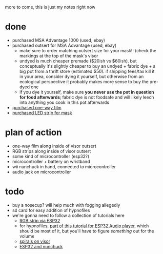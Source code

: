more to come, this is just my notes right now

done
==
- purchased MSA Advantage 1000 (used, ebay)
- purchased outsert for MSA Advantage (used, ebay)
  - make sure to order matching outsert size for your mask!! (check the markings at the top of the mask's visor
  - undyed is much cheaper premade ($20ish vs $60ish), but conceptually it's slightly cheaper to buy an undyed + fabric dye + a big pot from a thrift store (estimated $50). if shipping fees/tax kill it in your area, consider dying it yourself, but otherwise from an ecological perspective it probably makes more sense to buy the pre-dyed one
  - if you dye it yourself, make sure **you never use the pot in question for food afterwards**; fabric dye is not foodsafe and will likely leech into anything you cook in this pot afterwards
- [purchased one-way film](https://www.amazon.com/dp/B07ZGCBZZT?psc=1)
- [purchased LED strip for mask](https://www.amazon.com/KWMSTPLT-Individually-Addressable-Programmable-Non-Waterproof/dp/B09P8MH56K)


plan of action
==
- one-way film along inside of visor outsert
- RGB strips along inside of visor outsert
- some kind of microcontroller (esp32?)
- microcontroller + battery on wristband
- wii nunchuck in hand, connected to microcontroller
- audio jack on microcontroller

todo
==
- buy a nosecup? will help much with fogging allegedly
- sd card for easy addition of hypnofiles
- we're gonna need to follow a collection of tutorials here
  - [RGB strip via ESP32](https://randomnerdtutorials.com/esp32-esp8266-rgb-led-strip-web-server/)
  - for hypnofiles, [part of this tutorial for ESP32 Audio player](https://esp32io.com/tutorials/esp32-audio), which should be most of it, but you'll have to figure *something* out for the volume
  - [spirals on visor](https://www.techwalla.com/articles/how-to-make-spirals-in-gimp)
  - [ESP32 and nunchuck](https://github.com/moefh/esp32-wii-nunchuk)
